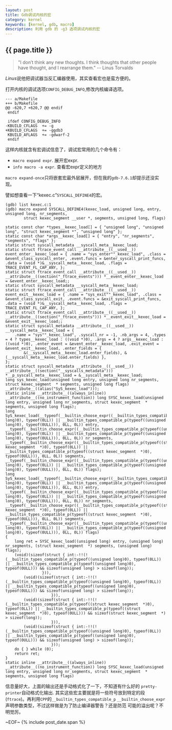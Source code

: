 ```yaml
---
layout: post
title: Gdb调试内核的宏
category: kernel
keywords: [kernel, gdb, macro]
description: 利用 gdb 的 -g3 选项调试内核的宏
---
```


## {{ page.title }}

> "I don’t think any new thoughts. I think thoughts that other people have
>  thought, and I rearrange them." -- Linus Torvalds

*Linus*说他把调试器当反汇编器使用，其实查看宏也是蛮方便的。

打开内核的调试选项`CONFIG_DEBUG_INFO`,修改内核编译选项。

    --- a/Makefile
    +++ b/Makefile
    @@ -620,7 +620,7 @@ endif
     endif
     
     ifdef CONFIG_DEBUG_INFO
    -KBUILD_CFLAGS  += -g
    +KBUILD_CFLAGS  += -ggdb3
     KBUILD_AFLAGS  += -gdwarf-2
     endif

这样内核就含有宏调试信息了，调试宏常用的几个命令有：

- `macro expand expr`. 展开宏expr.
- `info macro -a expr`. 查看宏expr定义的地方

`macro expand-once`只将嵌套宏最外层展开，但在我的`gdb-7.6.1`却提示还没实现。

譬如想查看一下<q>kexec.c</q>`SYSCALL_DEFINE4`的宏。

	(gdb) list kexec.c:1
    (gdb) macro expand SYSCALL_DEFINE4(kexec_load, unsigned long, entry, unsigned long, nr_segments,
    		struct kexec_segment __user *, segments, unsigned long, flags)

    static const char *types__kexec_load[] = { "unsigned long", "unsigned long", "struct kexec_segment *", "unsigned long" };
    static const char *args__kexec_load[] = { "entry", "nr_segments", "segments", "flags" };
    static struct syscall_metadata __syscall_meta__kexec_load;
    static struct ftrace_event_call __attribute__((__used__)) event_enter__kexec_load = { .name = "sys_enter""_kexec_load", .class = &event_class_syscall_enter, .event.funcs = &enter_syscall_print_funcs, .data = (void *)&__syscall_meta__kexec_load, .flags = TRACE_EVENT_FL_CAP_ANY, };
    static struct ftrace_event_call __attribute__((__used__)) __attribute__((section("_ftrace_events"))) *__event_enter__kexec_load = &event_enter__kexec_load;;
    static struct syscall_metadata __syscall_meta__kexec_load;
    static struct ftrace_event_call __attribute__((__used__)) event_exit__kexec_load = { .name = "sys_exit""_kexec_load", .class = &event_class_syscall_exit, .event.funcs = &exit_syscall_print_funcs, .data = (void *)&__syscall_meta__kexec_load, .flags = TRACE_EVENT_FL_CAP_ANY, };
    static struct ftrace_event_call __attribute__((__used__)) __attribute__((section("_ftrace_events"))) *__event_exit__kexec_load = &event_exit__kexec_load;;
    static struct syscall_metadata __attribute__((__used__)) __syscall_meta__kexec_load = {
    	.name = "sys""_kexec_load", .syscall_nr = -1, .nb_args = 4, .types = 4 ? types__kexec_load : ((void *)0), .args = 4 ? args__kexec_load : ((void *)0), .enter_event = &event_enter__kexec_load, .exit_event = &event_exit__kexec_load, .enter_fields = {
    		&(__syscall_meta__kexec_load.enter_fields), &(__syscall_meta__kexec_load.enter_fields) }, 
    };
    static struct syscall_metadata __attribute__((__used__)) __attribute__((section("__syscalls_metadata"))) *__p_syscall_meta__kexec_load = &__syscall_meta__kexec_load;
    long sys_kexec_load(unsigned long entry, unsigned long nr_segments, struct kexec_segment  * segments, unsigned long flags) __attribute__((alias("SyS_kexec_load")));
    static inline __attribute__((always_inline)) __attribute__((no_instrument_function)) long SYSC_kexec_load(unsigned long entry, unsigned long nr_segments, struct kexec_segment  * segments, unsigned long flags);
    long SyS_kexec_load(__typeof(__builtin_choose_expr((__builtin_types_compatible_p(typeof((unsigned long)0), typeof(0LL)) || __builtin_types_compatible_p(typeof((unsigned long)0), typeof(0ULL))), 0LL, 0L)) entry, __typeof(__builtin_choose_expr((__builtin_types_compatible_p(typeof((unsigned long)0), typeof(0LL)) || __builtin_types_compatible_p(typeof((unsigned long)0), typeof(0ULL))), 0LL, 0L)) nr_segments, __typeof(__builtin_choose_expr((__builtin_types_compatible_p(typeof((struct kexec_segment  *)0), typeof(0LL)) || __builtin_types_compatible_p(typeof((struct kexec_segment  *)0), typeof(0ULL))), 0LL, 0L)) segments, __typeof(__builtin_choose_expr((__builtin_types_compatible_p(typeof((unsigned long)0), typeof(0LL)) || __builtin_types_compatible_p(typeof((unsigned long)0), typeof(0ULL))), 0LL, 0L)) flags);
    long SyS_kexec_load(__typeof(__builtin_choose_expr((__builtin_types_compatible_p(typeof((unsigned long)0), typeof(0LL)) || __builtin_types_compatible_p(typeof((unsigned long)0), typeof(0ULL))), 0LL, 0L)) entry, __typeof(__builtin_choose_expr((__builtin_types_compatible_p(typeof((unsigned long)0), typeof(0LL)) || __builtin_types_compatible_p(typeof((unsigned long)0), typeof(0ULL))), 0LL, 0L)) nr_segments, __typeof(__builtin_choose_expr((__builtin_types_compatible_p(typeof((struct kexec_segment  *)0), typeof(0LL)) || __builtin_types_compatible_p(typeof((struct kexec_segment  *)0), typeof(0ULL))), 0LL, 0L)) segments, __typeof(__builtin_choose_expr((__builtin_types_compatible_p(typeof((unsigned long)0), typeof(0LL)) || __builtin_types_compatible_p(typeof((unsigned long)0), typeof(0ULL))), 0LL, 0L)) flags)
    {
    	long ret = SYSC_kexec_load((unsigned long) entry, (unsigned long) nr_segments, (struct kexec_segment  *) segments, (unsigned long) flags);
    	(void)(sizeof(struct { int:-!!(!(__builtin_types_compatible_p(typeof((unsigned long)0), typeof(0LL)) || __builtin_types_compatible_p(typeof((unsigned long)0), typeof(0ULL))) && sizeof(unsigned long) > sizeof(long));
    				})), 
    		(void)(sizeof(struct { int:-!!(!(__builtin_types_compatible_p(typeof((unsigned long)0), typeof(0LL)) || __builtin_types_compatible_p(typeof((unsigned long)0), typeof(0ULL))) && sizeof(unsigned long) > sizeof(long));
    					})),
    		(void)(sizeof(struct { int:-!!(!(__builtin_types_compatible_p(typeof((struct kexec_segment  *)0), typeof(0LL)) || __builtin_types_compatible_p(typeof((struct kexec_segment  *)0), typeof(0ULL))) && sizeof(struct kexec_segment  *) > sizeof(long));
    					})),
    		(void)(sizeof(struct { int:-!!(!(__builtin_types_compatible_p(typeof((unsigned long)0), typeof(0LL)) || __builtin_types_compatible_p(typeof((unsigned long)0), typeof(0ULL))) && sizeof(unsigned long) > sizeof(long));
    					}));
    	do { } while (0);
    	return ret;
    }
    static inline __attribute__((always_inline)) __attribute__((no_instrument_function)) long SYSC_kexec_load(unsigned long entry, unsigned long nr_segments, struct kexec_segment  * segments, unsigned long flags)

信息量好大，上面的输出还是手动格式化了一下，不知道有什么好的
`pretty-printer`自动格式化输出. 其实这些宏主要就是将一些符号放到特定的段
(`ftrace`)。再利用`CPP`的`__builtin_types_compatible_p`
`__builtin_choose_expr`声明参数类型，不过这样做是为了防止编译器警告？还是防范
可能的溢出呢？不明觉厉。

~EOF~ {% include post_date.span %}

